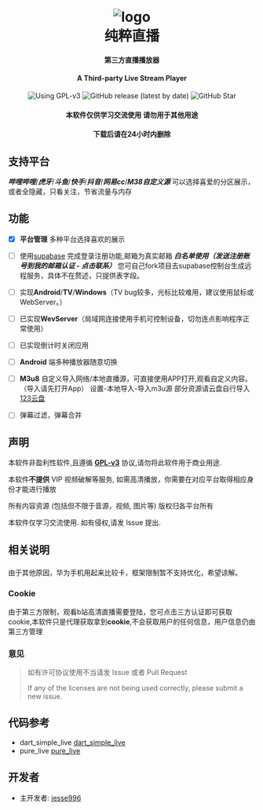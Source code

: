 
<h1 align="center">
  <br>
  <img alt="logo" src="https://github.com/liuchuancong/pure_live/blob/master/assets/icons/icon.png" width="150"/>
  <br>
  纯粹直播
  <br>
</h1>
<h4 align="center">第三方直播播放器</h4>
<h4 align="center">A Third-party Live Stream Player</h4>
<p align="center">
	<img alt="Using GPL-v3" src="https://img.shields.io/github/license/jesse996/pure_live">
	<img alt="GitHub release (latest by date)" src="https://img.shields.io/github/v/release/jesse996/pure_live">
  <img alt="GitHub Star" src="https://img.shields.io/github/stars/jesse996/pure_live">
  <h4 align="center">本软件仅供学习交流使用  请勿用于其他用途</h4>
	<h4 align="center">下载后请在24小时内删除</h4>
</p>

## 支持平台

***哔哩哔哩***/***虎牙***/***斗鱼***/***快手***/***抖音***/***网易cc***/***M38自定义源***
可以选择喜爱的分区展示，或者全隐藏，只看关注，节省流量与内存
## 功能

- [X] **平台管理** 多种平台选择喜欢的展示
- [ ] 使用[supabase](https://supabase.com/) 完成登录注册功能,邮箱为真实邮箱  ***白名单使用（发送注册账号到我的邮箱认证 - 点击联系）*** 您可自己fork项目去supabase控制台生成远程服务，具体不在赘述，只提供表字段。
- [ ] 实现**Android**/**TV**/**Windows**（TV bug较多，光标比较难用，建议使用鼠标或WebServer。）
- [ ] 已实现**WevServer**（局域网连接使用手机可控制设备，切勿连点影响程序正常使用）
- [ ] 已实现倒计时关闭应用
- [ ] **Android** 端多种播放器随意切换
- [ ] **M3u8** 自定义导入网络/本地直播源，可直接使用APP打开,观看自定义内容。（导入请先打开App） 设置-本地导入-导入m3u源 部分资源请云盘自行导入 [123云盘](https://www.123pan.com/s/Jucxjv-NwYYd.html)
- [ ] 弹幕过滤，弹幕合并


## 声明

本软件非盈利性软件,且遵循 [**GPL-v3**](LICENSE) 协议,请勿将此软件用于商业用途.

本软件**不提供** VIP  视频破解等服务, 如需高清播放，你需要在对应平台取得相应身份才能进行播放

所有内容资源 (包括但不限于音源，视频, 图片等) 版权归各平台所有

本软件仅学习交流使用. 如有侵权,请发 Issue 提出.



## 相关说明
###
由于其他原因，华为手机用起来比较卡，框架限制暂不支持优化，希望谅解。

### Cookie

由于第三方限制，观看b站高清直播需要登陆，您可点击三方认证即可获取cookie,本软件只是代理获取拿到**cookie**,不会获取用户的任何信息，用户信息仍由第三方管理

### 意见
> 如有许可协议使用不当请发 Issue 或者 Pull Request
>
> If any of the licenses are not being used correctly, please submit a new issue.

## 代码参考

* dart_simple_live [dart_simple_live](https://github.com/xiaoyaocz/dart_simple_live)
* pure_live [pure_live](https://github.com/Jackiu1997/pure_live)

## 开发者

* 主开发者: [jesse996](https://github.com/jesse996)


[//]: # ([![Stargazers over time]&#40;https://starchart.cc/jesse996/pure_live.svg&#41;]&#40;https://starchart.cc/jesse996/pure_live&#41;)

[//]: # (## 捐助)

[//]: # ()
[//]: # (<img alt="wechat" width="250" src="https://github.com/liuchuancong/pure_live/blob/master/assets/images/wechat.png">)

[//]: # ()
[//]: # ()
[//]: # (感谢您的支持!)


